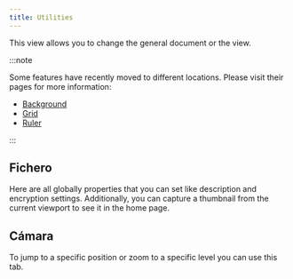 ```yaml
---
title: Utilities
---
```


This view allows you to change the general document or the view.

:::note

Some features have recently moved to different locations. Please visit their pages for more information:

- [Background](/docs/v2/background)
- [Grid](/docs/v2/tools/grid)
- [Ruler](/docs/v2/tools/ruler)

:::

## Fichero

Here are all globally properties that you can set like description and encryption settings.
Additionally, you can capture a thumbnail from the current viewport to see it in the home page.

## Cámara

To jump to a specific position or zoom to a specific level you can use this tab.
